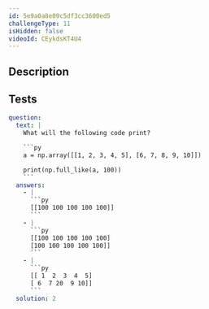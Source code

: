 ```yaml
---
id: 5e9a0a8e09c5df3cc3600ed5
challengeType: 11
isHidden: false
videoId: CEykdsKT4U4
---
```


## Description

<section id='description'>
</section>

## Tests

<section id='tests'>

````yml
question:
  text: |
    What will the following code print?

    ```py
    a = np.array([[1, 2, 3, 4, 5], [6, 7, 8, 9, 10]])

    print(np.full_like(a, 100))
    ```
  answers:
    - |
      ```py
      [[100 100 100 100 100]]
      ```
    - |
      ```py
      [[100 100 100 100 100]
      [100 100 100 100 100]]
      ```
    - |
      ```py
      [[ 1  2  3  4  5]
      [ 6  7 20  9 10]]
      ```
  solution: 2
````

</section>
